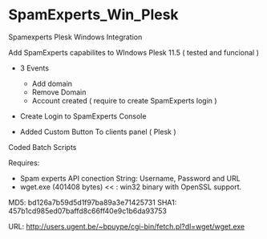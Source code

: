 SpamExperts_Win_Plesk
==============

Spamexperts Plesk Windows Integration

Add SpamExperts capabilites to WIndows Plesk 11.5 ( tested and funcional )

- 3 Events
   - Add domain
   - Remove Domain
   - Account created ( require to create SpamExperts login )
   
- Create Login to SpamExperts Console

- Added Custom Button To clients panel ( Plesk )

Coded Batch Scripts

Requires:

- Spam experts API conection String: Username, Password and URL
- wget.exe (401408 bytes) << : win32 binary with OpenSSL support.

MD5: bd126a7b59d5d1f97ba89a3e71425731
SHA1: 457b1cd985ed07baffd8c66ff40e9c1b6da93753 

URL: http://users.ugent.be/~bpuype/cgi-bin/fetch.pl?dl=wget/wget.exe
